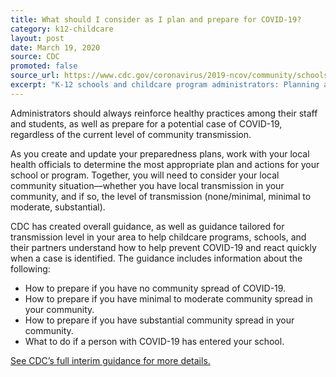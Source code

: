 ```yaml
---
title: What should I consider as I plan and prepare for COVID-19?
category: k12-childcare
layout: post
date: March 19, 2020
source: CDC
promoted: false
source_url: https://www.cdc.gov/coronavirus/2019-ncov/community/schools-childcare/schools-faq.html
excerpt: "K-12 schools and childcare program administrators: Planning and preparedness"
---
```


Administrators should always reinforce healthy practices among their staff and students, as well as prepare for a potential case of COVID-19, regardless of the current level of community transmission.

As you create and update your preparedness plans, work with your local health officials to determine the most appropriate plan and actions for your school or program. Together, you will need to consider your local community situation—whether you have local transmission in your community, and if so, the level of transmission (none/minimal, minimal to moderate, substantial).

CDC has created overall guidance, as well as guidance tailored for transmission level in your area to help childcare programs, schools, and their partners understand how to help prevent COVID-19 and react quickly when a case is identified.  The guidance includes information about the following:

* How to prepare if you have no community spread of COVID-19.
* How to prepare if you have minimal to moderate community spread in your community.
* How to prepare if you have substantial community spread in your community.
* What to do if a person with COVID-19 has entered your school.

[See CDC’s full interim guidance for more details.](https://www.cdc.gov/coronavirus/2019-ncov/community/schools-childcare/guidance-for-schools.html)